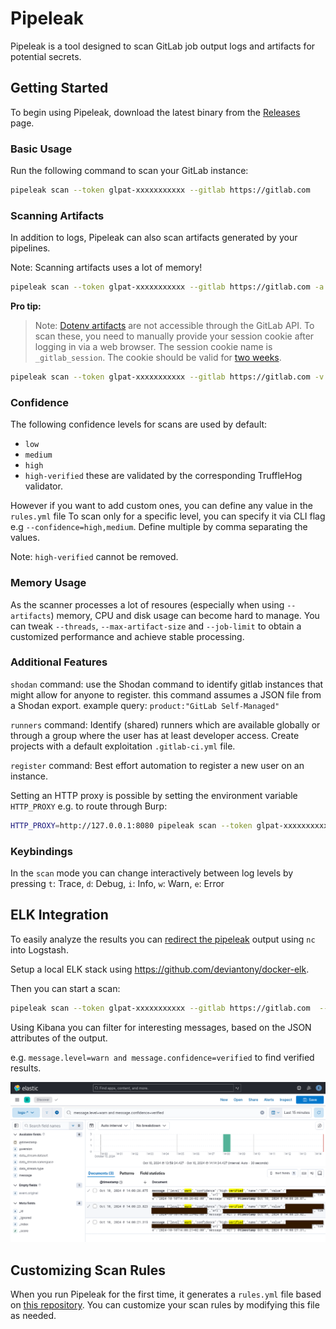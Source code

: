 # Pipeleak

Pipeleak is a tool designed to scan GitLab job output logs and artifacts for potential secrets.

## Getting Started

To begin using Pipeleak, download the latest binary from the [Releases](https://github.com/CompassSecurity/pipeleak/releases) page.

### Basic Usage

Run the following command to scan your GitLab instance:

```bash
pipeleak scan --token glpat-xxxxxxxxxxx --gitlab https://gitlab.com
```

### Scanning Artifacts

In addition to logs, Pipeleak can also scan artifacts generated by your pipelines.

Note: Scanning artifacts uses a lot of memory!
```bash
pipeleak scan --token glpat-xxxxxxxxxxx --gitlab https://gitlab.com -a -c 
```

**Pro tip:**

> Note: [Dotenv artifacts](https://docs.gitlab.com/ee/ci/yaml/artifacts_reports.html#artifactsreportsdotenv) are not accessible through the GitLab API. To scan these, you need to manually provide your session cookie after logging in via a web browser. The session cookie name is `_gitlab_session`. The cookie should be valid for [two weeks](https://gitlab.com/gitlab-org/gitlab/-/issues/395038).

```bash
pipeleak scan --token glpat-xxxxxxxxxxx --gitlab https://gitlab.com -v -a -c [value-of-valid-_gitlab_session]
```

### Confidence

The following confidence levels for scans are used by default:
* `low`
* `medium`
* `high`
* `high-verified` these are validated by the corresponding TruffleHog validator.

However if you want to add custom ones, you can define any value in the `rules.yml` file
To scan only for a specific level, you can specify it via CLI flag e.g `--confidence=high,medium`. Define multiple by comma separating the values.

Note: `high-verified` cannot be removed.

### Memory Usage

As the scanner processes a lot of resoures (especially when using  `--artifacts`) memory, CPU and disk usage can become hard to manage. 
You can tweak `--threads`, `--max-artifact-size` and `--job-limit` to obtain a customized performance and achieve stable processing.

### Additional Features

`shodan` command: use the Shodan command to identify gitlab instances that might allow for anyone to register. this command assumes a JSON file from a Shodan export. example query: `product:"GitLab Self-Managed"`

`runners` command: Identify (shared) runners which are available globally or through a group where the user has at least developer access. Create projects with a default exploitation `.gitlab-ci.yml` file.

`register` command: Best effort automation to register a new user on an instance.


Setting an HTTP proxy is possible by setting the environment variable `HTTP_PROXY` e.g. to route through Burp:
```bash
HTTP_PROXY=http://127.0.0.1:8080 pipeleak scan --token glpat-xxxxxxxxxxx --gitlab https://gitlab.com
```

### Keybindings

In the `scan` mode you can change interactively between log levels by pressing `t`: Trace, `d`: Debug, `i`: Info, `w`: Warn, `e`: Error

## ELK Integration

To easily analyze the results you can [redirect the pipeleak](https://github.com/deviantony/docker-elk?tab=readme-ov-file#injecting-data) output using `nc` into Logstash.

Setup a local ELK stack using https://github.com/deviantony/docker-elk. 

Then you can start a scan:
```bash
pipeleak scan --token glpat-xxxxxxxxxxx --gitlab https://gitlab.com  --json | nc -q0 localhost 50000
```

Using Kibana you can filter for interesting messages, based on the JSON attributes of the output.

e.g. `message.level=warn and message.confidence=verified` to find verified results.

![Kiabana Search](docs/kibana.png)

## Customizing Scan Rules

When you run Pipeleak for the first time, it generates a `rules.yml` file based on [this repository](https://github.com/mazen160/secrets-patterns-db/blob/master/db/rules-stable.yml). You can customize your scan rules by modifying this file as needed.